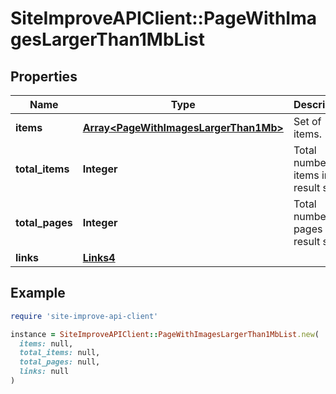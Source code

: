 # SiteImproveAPIClient::PageWithImagesLargerThan1MbList

## Properties

| Name | Type | Description | Notes |
| ---- | ---- | ----------- | ----- |
| **items** | [**Array&lt;PageWithImagesLargerThan1Mb&gt;**](PageWithImagesLargerThan1Mb.md) | Set of items. |  |
| **total_items** | **Integer** | Total number of items in result set. |  |
| **total_pages** | **Integer** | Total number of pages in result set. |  |
| **links** | [**Links4**](Links4.md) |  | [optional] |

## Example

```ruby
require 'site-improve-api-client'

instance = SiteImproveAPIClient::PageWithImagesLargerThan1MbList.new(
  items: null,
  total_items: null,
  total_pages: null,
  links: null
)
```

